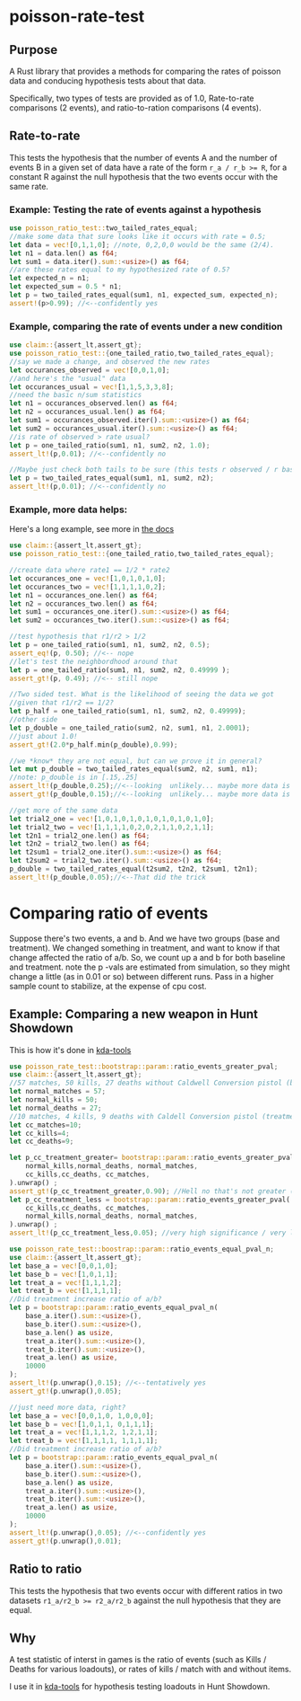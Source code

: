 # poisson-rate-test

## Purpose

A Rust library that provides a methods for comparing the rates of poisson data and conducing hypothesis tests about that data.

Specifically, two types of tests are provided as of 1.0, Rate-to-rate comparisons (2 events), and ratio-to-ration comparisons (4 events).

## Rate-to-rate

This tests the hypothesis that the number of events A and the number of events B in a given set of data have a rate of the form `r_a / r_b >= R`, for a constant R against the null hypothesis that the two events occur with the same rate.

### Example: Testing the rate of events against a hypothesis

```rust
use poisson_ratio_test::two_tailed_rates_equal;
//make some data that sure looks like it occurs with rate = 0.5;
let data = vec![0,1,1,0]; //note, 0,2,0,0 would be the same (2/4).
let n1 = data.len() as f64;
let sum1 = data.iter().sum::<usize>() as f64;
//are these rates equal to my hypothesized rate of 0.5?
let expected_n = n1;
let expected_sum = 0.5 * n1;
let p = two_tailed_rates_equal(sum1, n1, expected_sum, expected_n);
assert!(p>0.99); //<--confidently yes
```

### Example, comparing the rate of events under a new condition

```rust
use claim::{assert_lt,assert_gt};
use poisson_ratio_test::{one_tailed_ratio,two_tailed_rates_equal};
//say we made a change, and observed the new rates 
let occurances_observed = vec![0,0,1,0];
//and here's the "usual" data
let occurances_usual = vec![1,1,5,3,3,8];
//need the basic n/sum statistics
let n1 = occurances_observed.len() as f64;
let n2 = occurances_usual.len() as f64;
let sum1 = occurances_observed.iter().sum::<usize>() as f64;
let sum2 = occurances_usual.iter().sum::<usize>() as f64;
//is rate of observed > rate usual?
let p = one_tailed_ratio(sum1, n1, sum2, n2, 1.0);
assert_lt!(p,0.01); //<--confidently no

//Maybe just check both tails to be sure (this tests r observed / r baseline != 1)
let p = two_tailed_rates_equal(sum1, n1, sum2, n2);
assert_lt!(p,0.01); //<--confidently no
```
### Example, more data helps:

Here's a long example, see more in [the docs](https://docs.rs/poisson-rate-test/)

```rust
use claim::{assert_lt,assert_gt};
use poisson_ratio_test::{one_tailed_ratio,two_tailed_rates_equal};

//create data where rate1 == 1/2 * rate2
let occurances_one = vec![1,0,1,0,1,0];
let occurances_two = vec![1,1,1,1,0,2];
let n1 = occurances_one.len() as f64;
let n2 = occurances_two.len() as f64;
let sum1 = occurances_one.iter().sum::<usize>() as f64;
let sum2 = occurances_two.iter().sum::<usize>() as f64;

//test hypothesis that r1/r2 > 1/2
let p = one_tailed_ratio(sum1, n1, sum2, n2, 0.5);
assert_eq!(p, 0.50); //<-- nope
//let's test the neighbordhood around that
let p = one_tailed_ratio(sum1, n1, sum2, n2, 0.49999 );
assert_gt!(p, 0.49); //<-- still nope

//Two sided test. What is the likelihood of seeing the data we got
//given that r1/r2 == 1/2?
let p_half = one_tailed_ratio(sum1, n1, sum2, n2, 0.49999);
//other side
let p_double = one_tailed_ratio(sum2, n2, sum1, n1, 2.0001);
//just about 1.0!
assert_gt!(2.0*p_half.min(p_double),0.99);

//we *know* they are not equal, but can we prove it in general?
let mut p_double = two_tailed_rates_equal(sum2, n2, sum1, n1);
//note: p_double is in [.15,.25]
assert_lt!(p_double,0.25);//<--looking  unlikely... maybe more data is required
assert_gt!(p_double,0.15);//<--looking  unlikely... maybe more data is required

//get more of the same data
let trial2_one = vec![1,0,1,0,1,0,1,0,1,0,1,0,1,0];
let trial2_two = vec![1,1,1,1,0,2,0,2,1,1,0,2,1,1];
let t2n1 = trial2_one.len() as f64;
let t2n2 = trial2_two.len() as f64;
let t2sum1 = trial2_one.iter().sum::<usize>() as f64;
let t2sum2 = trial2_two.iter().sum::<usize>() as f64;
p_double = two_tailed_rates_equal(t2sum2, t2n2, t2sum1, t2n1);
assert_lt!(p_double,0.05);//<--That did the trick
```

# Comparing ratio of events

Suppose there's two events, a and b. And we have two groups (base and
treatment). We changed something in treatment, and want to know if that change
affected the ratio of a/b. So, we count up a and b for both baseline and
treatment.  note the p -vals are estimated from simulation, so they might
change a little (as in 0.01 or so) between different runs. Pass in a higher
sample count to stabilize, at the expense of cpu cost.

## Example: Comparing a new weapon in Hunt Showdown

This is how it's done in [kda-tools](https://github.com/jodavaho/kda-tools) 

```rust
use poisson_rate_test::bootstrap::param::ratio_events_greater_pval;
use claim::{assert_lt,assert_gt};
//57 matches, 50 kills, 27 deaths without Caldwell Conversion pistol (baseline)
let normal_matches = 57;
let normal_kills = 50;
let normal_deaths = 27;
//10 matches, 4 kills, 9 deaths with Caldell Conversion pistol (treatment)
let cc_matches=10;
let cc_kills=4;
let cc_deaths=9;

let p_cc_treatment_greater= bootstrap::param::ratio_events_greater_pval(
    normal_kills,normal_deaths, normal_matches,
    cc_kills,cc_deaths, cc_matches,
).unwrap() ;
assert_gt!(p_cc_treatment_greater,0.90); //Hell no that's not greater (cc_kills/cc_deaths) is much less than normal_kills/normal_deaths
let p_cc_treatment_less = bootstrap::param::ratio_events_greater_pval(
    cc_kills,cc_deaths, cc_matches,
    normal_kills,normal_deaths, normal_matches,
).unwrap() ;  
assert_lt!(p_cc_treatment_less,0.05); //very high significance / very low p-value
```

```rust
use poisson_rate_test::boostrap::param::ratio_events_equal_pval_n;
use claim::{assert_lt,assert_gt};
let base_a = vec![0,0,1,0];
let base_b = vec![1,0,1,1];
let treat_a = vec![1,1,1,2];
let treat_b = vec![1,1,1,1];
//Did treatment increase ratio of a/b?
let p = bootstrap::param::ratio_events_equal_pval_n(
    base_a.iter().sum::<usize>(),
    base_b.iter().sum::<usize>(),
    base_a.len() as usize,
    treat_a.iter().sum::<usize>(),
    treat_b.iter().sum::<usize>(),
    treat_a.len() as usize,
    10000
);
assert_lt!(p.unwrap(),0.15); //<--tentatively yes
assert_gt!(p.unwrap(),0.05);

//just need more data, right?
let base_a = vec![0,0,1,0, 1,0,0,0];
let base_b = vec![1,0,1,1, 0,1,1,1];
let treat_a = vec![1,1,1,2, 1,2,1,1];
let treat_b = vec![1,1,1,1, 1,1,1,1];
//Did treatment increase ratio of a/b?
let p = bootstrap::param::ratio_events_equal_pval_n(
    base_a.iter().sum::<usize>(),
    base_b.iter().sum::<usize>(),
    base_a.len() as usize,
    treat_a.iter().sum::<usize>(),
    treat_b.iter().sum::<usize>(),
    treat_a.len() as usize,
    10000
);
assert_lt!(p.unwrap(),0.05); //<--confidently yes 
assert_gt!(p.unwrap(),0.01);
```

## Ratio to ratio

This tests the hypothesis that two events occur with different ratios in two datasets `r1_a/r2_b >= r2_a/r2_b` against the null hypothesis that they are equal. 

## Why

A test statistic of interst in games is the ratio of events (such as Kills /
Deaths for various loadouts), or rates of kills / match with and without items. 

I use it in [kda-tools](https://github.com/jodavaho/kda-tools) for hypothesis testing loadouts in Hunt Showdown.
